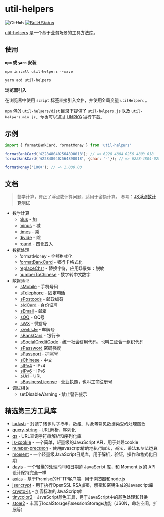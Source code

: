 # util-helpers

![GitHub](https://img.shields.io/github/license/doly-dev/util-helpers.svg)
[![Build Status](https://travis-ci.org/doly-dev/util-helpers.svg?branch=master)](https://travis-ci.org/doly-dev/util-helpers)

[util-helpers](https://doly-dev.github.io/util-helpers/index.html) 是一个基于业务场景的工具方法库。

## 使用

**`npm` 或 `yarn` 安装**

```shell
npm install util-helpers --save
```

```shell
yarn add util-helpers
```

**浏览器引入**

在浏览器中使用 `script` 标签直接引入文件，并使用全局变量 `utilHelpers` 。

`npm` 包的 `util-helpers/dist` 目录下提供了 `util-helpers.js` 以及 `util-helpers.min.js`。你也可以通过 [UNPKG](https://unpkg.com/util-helpers@latest/dist/) 进行下载。

## 示例

```javascript
import { formatBankCard, formatMoney } from 'util-helpers'

formatBankCard('6228480402564890018'); // => 6228 4804 0256 4890 018
formatBankCard('6228480402564890018', {char: '-'}); // => 6228-4804-0256-4890-018

formatMoney('1000'); // => 1,000.00
```

## 文档

> 数学计算，修正了浮点数计算问题，适用于金额计算。 
> 参考：[JS浮点数计算测试](https://2zbuy.csb.app/)

- 数学计算
  - [plus](https://doly-dev.github.io/util-helpers/module-Math.html#.plus) - 加
  - [minus](https://doly-dev.github.io/util-helpers/module-Math.html#.minus) - 减
  - [times](https://doly-dev.github.io/util-helpers/module-Math.html#.times) - 乘
  - [divide](https://doly-dev.github.io/util-helpers/module-Math.html#.divide) - 除
  - [round](https://doly-dev.github.io/util-helpers/module-Math.html#.round) - 四舍五入
- 数据处理
  - [formatMoney](https://doly-dev.github.io/util-helpers/module-Processor.html#.formatMoney) - 金额格式化
  - [formatBankCard](https://doly-dev.github.io/util-helpers/module-Processor.html#.formatBankCard) - 银行卡格式化
  - [replaceChar](https://doly-dev.github.io/util-helpers/module-Processor.html#.replaceChar) - 替换字符，应用场景如：脱敏
  - [numberToChinese](https://doly-dev.github.io/util-helpers/module-Processor.html#.numberToChinese) - 数字转中文数字
- 数据验证
  - [isMobile](https://doly-dev.github.io/util-helpers/module-Validator.html#.isMobile) - 手机号码
  - [isTelephone](https://doly-dev.github.io/util-helpers/module-Validator.html#.isTelephone) - 固定电话
  - [isPostcode](https://doly-dev.github.io/util-helpers/module-Validator.html#.isPostcode) - 邮政编码
  - [isIdCard](https://doly-dev.github.io/util-helpers/module-Validator.html#.isIdCard) - 身份证号
  - [isEmail](https://doly-dev.github.io/util-helpers/module-Validator.html#.isEmail) - 邮箱
  - [isQQ](https://doly-dev.github.io/util-helpers/module-Validator.html#.isQQ) - QQ号
  - [isWX](https://doly-dev.github.io/util-helpers/module-Validator.html#.isWX) - 微信号
  - [isVehicle](https://doly-dev.github.io/util-helpers/module-Validator.html#.isVehicle) - 车牌号
  - [isBankCard](https://doly-dev.github.io/util-helpers/module-Validator.html#.isBankCard) - 银行卡
  - [isSocialCreditCode](https://doly-dev.github.io/util-helpers/module-Validator.html#.isSocialCreditCode) - 统一社会信用代码，也叫三证合一组织代码
  - [isPassword](https://doly-dev.github.io/util-helpers/module-Validator.html#.isPassword) 密码强度
  - [isPassport](https://doly-dev.github.io/util-helpers/module-Validator.html#.isPassport) - 护照号
  - [isChinese](https://doly-dev.github.io/util-helpers/module-Validator.html#.isChinese) - 中文
  - [isIPv4](https://doly-dev.github.io/util-helpers/module-Validator.html#.isIPv4) - IPv4
  - [isIPv6](https://doly-dev.github.io/util-helpers/module-Validator.html#.isIPv6) - IPv6
  - [isUrl](https://doly-dev.github.io/util-helpers/module-Validator.html#.isUrl) - URL
  - [isBusinessLicense](https://doly-dev.github.io/util-helpers/module-Validator.html#.isBusinessLicense) - 营业执照，也叫工商注册号
- 调试相关
  - setDisableWarning - 禁止警告提示

## 精选第三方工具库

- [lodash](https://www.npmjs.com/package/lodash) - 封装了诸多对字符串、数组、对象等常见数据类型的处理函数
- [query-string](https://www.npmjs.com/package/query-string) - URL解析、序列化
- [qs](https://www.npmjs.com/package/qs) - URL查询字符串解析和序列化库
- [js-cookie](https://www.npmjs.com/package/js-cookie) - 一个简单，轻量级的JavaScript API，用于处理cookie
- [number-precision](https://www.npmjs.com/package/number-precision) - 使用javascript精确地执行加法，减法，乘法和除法运算
- [moment](https://www.npmjs.com/package/moment) - 一个轻量级JavaScript日期库，用于解析，验证，操作和格式化日期
- [dayjs](https://www.npmjs.com/package/dayjs) - 一个轻量的处理时间和日期的 JavaScript 库，和 Moment.js 的 API 设计保持完全一样
- [axios](https://www.npmjs.com/package/axios) - 基于Promise的HTTP客户端，用于浏览器和node.js
- [jsencrypt](https://www.npmjs.com/package/jsencrypt) - 用于执行OpenSSL RSA加密，解密和密钥生成的Javascript库
- [crypto-js](https://www.npmjs.com/package/crypto-js) - 加密标准的JavaScript库
- [tinycolor2](https://www.npmjs.com/package/tinycolor2) - JavaScript颜色工具，用于JavaScript中的颜色处理和转换
- [store2](https://www.npmjs.com/package/store2) - 丰富了localStorage和sessionStorage功能（JSON，命名空间，扩展等）
